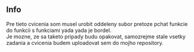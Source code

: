  ## Info
 Pre tieto cvicenia som musel urobit oddeleny subor pretoze pchat funkcie do funkcii s funkciami yada yada je bordel.</br>
 Je mozne, ze sa taketo pripady budu opakovat, samozrejme stale vsetky zadania a cvicenia budem uploadovat sem do mojho repository.</br>
